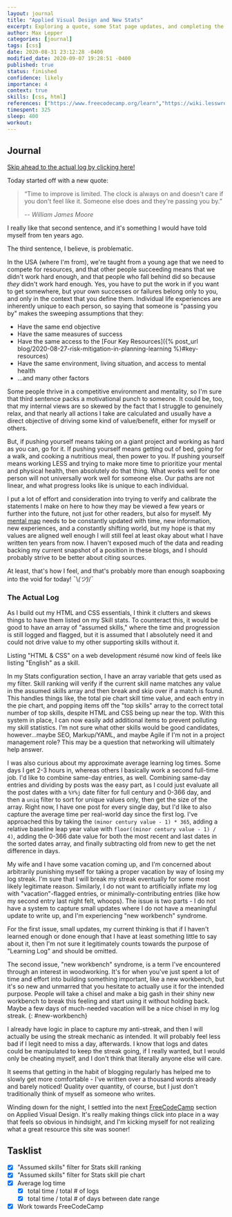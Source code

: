 ```yaml
---
layout: journal
title: "Applied Visual Design and New Stats"
excerpt: Exploring a quote, some Stat page updates, and completing the next section on FreeCodeCamp.
author: Max Lepper
categories: [journal]
tags: [css]
date: 2020-08-31 23:12:28 -0400
modified_date: 2020-09-07 19:28:51 -0400
published: true
status: finished
confidence: likely
importance: 4
context: true
skills: [css, html]
references: ["https://www.freecodecamp.org/learn","https://wiki.lesswrong.com/wiki/The_map_is_not_the_territory"]
timespent: 325
sleep: 400
workout:
---
```


## Journal

[Skip ahead to the actual log by clicking here!](#the-actual-log)

Today started off with a new quote:

>“Time to improve is limited. The clock is always on and doesn't care if you don't feel like it. Someone else does and they're passing you by.”
>
> -- <cite>William James Moore</cite>

I really like that second sentence, and it's something I would have told myself from ten years ago.

The third sentence, I believe, is problematic.

In the USA (where I'm from), we're taught from a young age that we need to compete for resources, and that other people succeeding means that we didn't work hard enough, and that people who fall behind did so because _they_ didn't work hard enough. Yes, you have to put the work in if you want to get somewhere, but your own successes or failures belong only to you, and only in the context that you define them. Individual life experiences are inherently unique to each person, so saying that someone is "passing you by" makes the sweeping assumptions that they:

- Have the same end objective
- Have the same measures of success
- Have the same access to the [Four Key Resources]({% post_url blog/2020-08-27-risk-mitigation-in-planning-learning %}#key-resources)
- Have the same environment, living situation, and access to mental health
- ...and many other factors

Some people thrive in a competitive environment and mentality, so I'm sure that third sentence packs a motivational punch to someone. It could be, too, that my internal views are so skewed by the fact that I struggle to genuinely relax, and that nearly all actions I take are calculated and usually have a direct objective of driving some kind of value/benefit, either for myself or others.

But, if pushing yourself means taking on a giant project and working as hard as you can, go for it. If pushing yourself means getting out of bed, going for a walk, and cooking a nutritious meal, then power to you. If pushing yourself means working LESS and trying to make more time to prioritize your mental and physical health, then absolutely do that thing. What works well for one person will not universally work well for someone else. Our paths are not linear, and what progress looks like is unique to each individual.

I put a lot of effort and consideration into trying to verify and calibrate the statements I make on here to how they may be viewed a few years or further into the future, not just for other readers, but also for myself. My [mental map]({{page.references[1]}}) needs to be constantly updated with time, new information, new experiences, and a constantly shifting world, but my hope is that my values are aligned well enough I will still feel at least okay about what I have written ten years from now. I haven't exposed much of the data and reading backing my current snapshot of a position in these blogs, and I should probably strive to be better about citing sources.

At least, that's how I feel, and that's probably more than enough soapboxing into the void for today! <span style="white-space: nowrap">¯\\_(ツ)_/¯<span>

### The Actual Log

As I build out my HTML and CSS essentials, I think it clutters and skews things to have them listed on my Skill stats. To counteract this, it would be good to have an array of "assumed skills," where the time and progression is still logged and flagged, but it is assumed that I absolutely need it and could not drive value to my other supporting skills without it.

Listing "HTML & CSS" on a web development résumé now kind of feels like listing "English" as a skill.

In my Stats configuration section, I have an array variable that gets used as my filter. Skill ranking will verify if the current skill name matches any value in the assumed skills array and then break and skip over if a match is found. This handles things like, the total pie chart skill time value, and each entry in the pie chart, and popping items off the "top skills" array to the correct total number of top skills, despite HTML and CSS being up near the top. With this system in place, I can now easily add additional items to prevent polluting my skill statistics. I'm not sure what other skills would be good candidates, however...maybe SEO, Markup/YAML, and maybe Agile if I'm not in a project management role? This may be a question that networking will ultimately help answer.

I was also curious about my approximate average learning log times. Some days I get 2-3 hours in, whereas others I basically work a second full-time job. I'd like to combine same-day entries, as well. Combining same-day entries and dividing by posts was the easy part, as I could just evaluate all the post dates with a `%Y%j` date filter for full century and 0-366 day, and then a `uniq` filter to sort for unique values only, then get the size of the array. Right now, I have one post for every single day, but I'd like to also capture the average time per real-world day since the first log. I've approached this by taking the `(minor century value - 1) * 365`, adding a relative baseline leap year value with `floor((minor century value - 1) / 4)`, adding the 0-366 date value for both the most recent and last dates in the sorted dates array, and finally subtracting old from new to get the net difference in days.

My wife and I have some vacation coming up, and I'm concerned about arbitrarily punishing myself for taking a proper vacation by way of losing my log streak. I'm sure that I will break my streak eventually for some most likely legitimate reason. Similarly, I do not want to artificially inflate my log with "vacation"-flagged entries, or minimally-contributing entries (like how my second entry last night felt, whoops). The issue is two parts - I do not have a system to capture small updates where I do not have a meaningful update to write up, and I'm experiencing "new workbench" syndrome.

For the first issue, small updates, my current thinking is that if I haven't learned enough or done enough that I have at least something little to say about it, then I'm not sure it legitimately counts towards the purpose of "Learning Log" and should be omitted.

The second issue, "new workbench" syndrome, is a term I've encountered through an interest in woodworking. It's for when you've just spent a lot of time and effort into building something important, like a new workbench, but it's so new and unmarred that you hesitate to actually use it for the intended purpose. People will take a chisel and make a big gash in their shiny new workbench to break this feeling and start using it without holding back. Maybe a few days of much-needed vacation will be a nice chisel in my log streak.
{: #new-workbench}

I already have logic in place to capture my anti-streak, and then I will actually be using the streak mechanic as intended. It will probably feel less bad if I legit need to miss a day, afterwards. I know that logs and dates could be manipulated to keep the streak going, if I really wanted, but I would only be cheating myself, and I don't think that literally anyone else will care.

It seems that getting in the habit of blogging regularly has helped me to slowly get more comfortable - I've written over a thousand words already and barely noticed! Quality over quantity, of course, but I just don't traditionally think of myself as someone who writes.

Winding down for the night, I settled into the next [FreeCodeCamp]({{page.references[0]}}) section on Applied Visual Design. It's really making things click into place in a way that feels so obvious in hindsight, and I'm kicking myself for not realizing what a great resource this site was sooner!

## Tasklist

- [x] "Assumed skills" filter for Stats skill ranking
- [x] "Assumed skills" filter for Stats skill pie chart
- [x] Average log time
  - [x] total time / total # of logs
  - [x] total time / total # of days between date range
- [x] Work towards FreeCodeCamp